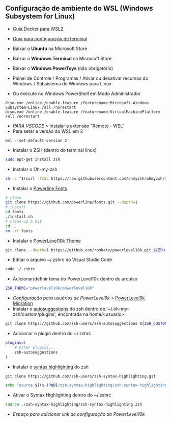 ## Configuração de ambiente do WSL (Windows Subsystem for Linux)
* [Guia Docker para WSL2](https://github.com/codeedu/wsl2-docker-quickstart)
* [Guia para configuração de terminal](https://www.youtube.com/watch?v=Voei5KJaeIA&t=23s)

* Baixar o **Ubuntu** na Microsoft Store
* Baixar o **Windows Terminal** na Microsoft Store
* Baixar o **Windows PowerToys** (não obrigatório)
* Painel de Controle / Programas / Ativar ou desativar recursos do Windows / Subsistema do Windows para Linux
* Ou execute no Windows PowerShell em Modo Administrador
```shell
dism.exe /online /enable-feature /featurename:Microsoft-Windows-Subsystem-Linux /all /norestart
dism.exe /online /enable-feature /featurename:VirtualMachinePlatform /all /norestart
```
* _PARA VSCODE_ > Instalar a extensão "Remote - WSL"
* Para setar a versão do WSL em 2 
```shell 
wsl --set-default-version 2
```
* Instalar o ZSH (dentro do terminal linux)
```zsh
sudo apt-get install zsh
```
* Instalar o Oh-my-zsh
```zsh
sh -c "$(curl -fsSL https://raw.githubusercontent.com/ohmyzsh/ohmyzsh/master/tools/install.sh)"
```
* Instalar o [Powerline Fonts](https://github.com/powerline/fonts)
```zsh
# clone
git clone https://github.com/powerline/fonts.git --depth=1
# install
cd fonts
./install.sh
# clean-up a bit
cd ..
rm -rf fonts
```
* Instalar o [PowerLevel10k Theme](https://github.com/romkatv/powerlevel10k#oh-my-zsh)
```zsh
git clone --depth=1 https://github.com/romkatv/powerlevel10k.git ${ZSH_CUSTOM:-$HOME/.oh-my-zsh/custom}/themes/powerlevel10k
```
* Editar o arquivo ~/.zshrc no Visual Studio Code
```zsh
code ~/.zshrc
```
* Adicionar/definir tema do PowerLevel10k dentro do arquivo
```zsh
ZSH_THEME="powerlevel10k/powerlevel10k"
```
* _Configuração para usuários de PowerLevel9k_ > [PowerLevel9k Migration](https://github.com/romkatv/powerlevel10k#for-new-users)
* Instalar o [autosuggestions](https://github.com/zsh-users/zsh-autosuggestions/blob/master/INSTALL.md) do zsh dentro de '~/.oh-my-zsh/custom/plugins', encontrada na home/\<usuario>
```zsh
git clone https://github.com/zsh-users/zsh-autosuggestions ${ZSH_CUSTOM:-~/.oh-my-zsh/custom}/plugins/zsh-autosuggestions
```
* Adicionar o plugin dentro do ~/.zshrc
```zsh
plugins=( 
    # other plugins...
    zsh-autosuggestions
)
```
* Instalar o [syntax highlighting](https://github.com/zsh-users/zsh-syntax-highlighting/blob/master/INSTALL.md) do zsh
```zsh
git clone https://github.com/zsh-users/zsh-syntax-highlighting.git

echo "source ${(q-)PWD}/zsh-syntax-highlighting/zsh-syntax-highlighting.zsh" >> ${ZDOTDIR:-$HOME}/.zshrc
```
* Ativar o Syntax Highlighting dentro do ~/.zshrc
```zsh
source ./zsh-syntax-highlighting/zsh-syntax-highlighting.zsh
```
* _Espaço para adicionar link de configuração do PowerLevel10k_
